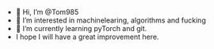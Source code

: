 - 👋 Hi, I’m @Tom985
- 👀 I’m interested in machinelearing, algorithms and fucking
- 🌱 I’m currently learning pyTorch and git.
- I hope I will have a great improvement here.

<!---
Tom985/Tom985 is a ✨ special ✨ repository because its `README.md` (this file) appears on your GitHub profile.
You can click the Preview link to take a look at your changes.
--->
